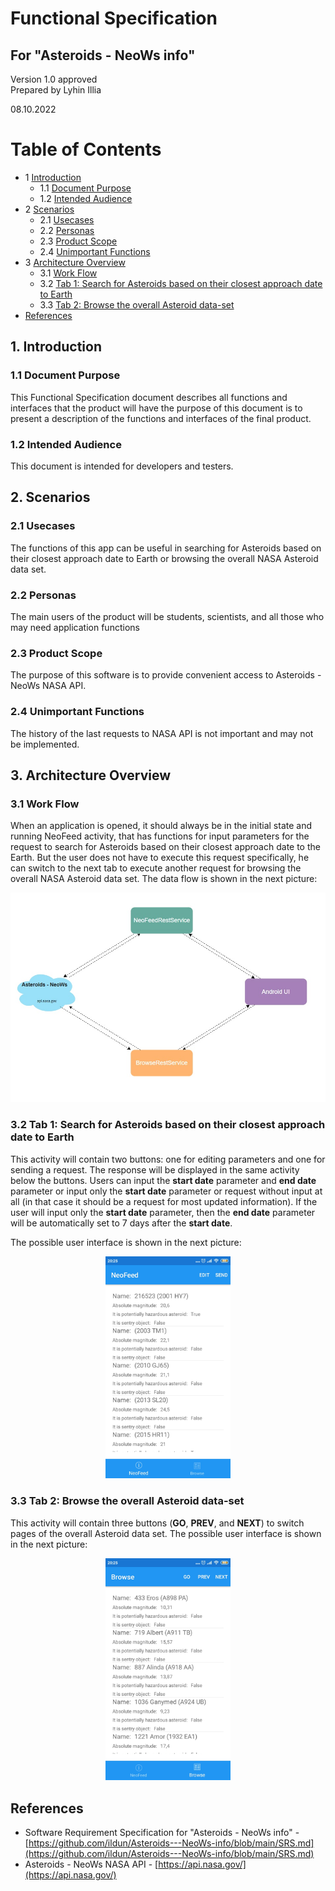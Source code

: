 # Functional Specification
## For "Asteroids - NeoWs info"

Version 1.0 approved  
Prepared by Lyhin Illia  
 
08.10.2022

Table of Contents
================
* 1 [Introduction](introduction)
   * 1.1 [Document Purpose](document-purpose)
   * 1.2 [Intended Audience](Intended-Audience)
* 2 [Scenarios](scenarios)
   * 2.1 [Usecases](usecases)
   * 2.2 [Personas](personas)
   * 2.3 [Product Scope](product-scope)
   * 2.4 [Unimportant Functions](unimportant-functions)
* 3 [Architecture Overview](architecture-overview)
   * 3.1 [Work Flow](work-flow)
   * 3.2 [Tab 1: Search for Asteroids based on their closest approach date to Earth](tab1)
   * 3.3 [Tab 2: Browse the overall Asteroid data-set](tab2)
* [References](references)

## 1. Introduction  
### 1.1 Document Purpose
  This Functional Specification document describes all functions and interfaces that the product will have the purpose of this document is to present a description of the functions and interfaces of the final product. 
### 1.2 Intended Audience
This document is intended for developers and testers.

## 2. Scenarios
### 2.1 Usecases
The functions of this app can be useful in searching for Asteroids based on their closest approach date to Earth or browsing the overall NASA Asteroid data set.
### 2.2 Personas
The main users of the product will be students, scientists, and all those who may need application functions
 
### 2.3 Product Scope
The purpose of this software is to provide convenient access to Asteroids - NeoWs NASA API. 

### 2.4 Unimportant Functions
The history of the last requests to NASA API is not important and may not be implemented. 

## 3. Architecture Overview
### 3.1 Work Flow
When an application is opened, it should always be in the initial state and running NeoFeed activity, that has functions for input parameters for the request to search for Asteroids based on their closest approach date to the Earth. But the user does not have to execute this request specifically, he can switch to the next tab to execute another request for browsing the overall NASA Asteroid data set.
The data flow is shown in the next picture:

<p align="center">
  <img src="https://github.com/ildun/Asteroids---NeoWs-info/blob/9eaf600efee4e6cbb010a61ab517788626da4bc3/InformationFlow.jpg" />
</p>

### 3.2 Tab 1: Search for Asteroids based on their closest approach date to Earth
This activity will contain two buttons: one for editing parameters and one for sending a request. The response will be displayed in the same activity below the buttons.
Users can input the **start date** parameter and **end date** parameter or input only the **start date** parameter or request without input at all (in that case it should be a request for most updated information). If the user will input only the **start date** parameter, then the **end date** parameter will be automatically set to 7 days after the **start date**.

The possible user interface is shown in the next picture:

<p align="center">
  <img src="https://github.com/ildun/Asteroids---NeoWs-info/blob/a18605aed6c96f6338e59e17aba7bc72f02bdf8f/NeoFeed_UIexample.jpg" style="width:200px;" />
</p>
  

### 3.3 Tab 2: Browse the overall Asteroid data-set
This activity will contain three buttons (**GO**, **PREV**, and **NEXT**) to switch pages of the overall Asteroid data set. 
The possible user interface is shown in the next picture:

<p align="center">
  <img src="https://github.com/ildun/Asteroids---NeoWs-info/blob/a18605aed6c96f6338e59e17aba7bc72f02bdf8f/Browse_UIexample.jpg" style="width:200px;"/>
</p>
  
  
## References
* Software Requirement Specification for "Asteroids - NeoWs info" -[https://github.com/ildun/Asteroids---NeoWs-info/blob/main/SRS.md](https://github.com/ildun/Asteroids---NeoWs-info/blob/main/SRS.md)
* Asteroids - NeoWs NASA API - [https://api.nasa.gov/](https://api.nasa.gov/)
